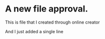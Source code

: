 # A new file approval.

This is file that I created through online creator

And I just added a single line
